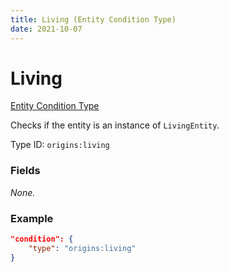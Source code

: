 ```yaml
---
title: Living (Entity Condition Type)
date: 2021-10-07
---
```


# Living

[Entity Condition Type](../entity_condition_types.md)

Checks if the entity is an instance of `LivingEntity`.

Type ID: `origins:living`

### Fields

_None._

### Example
```json
"condition": {
    "type": "origins:living"
}
```